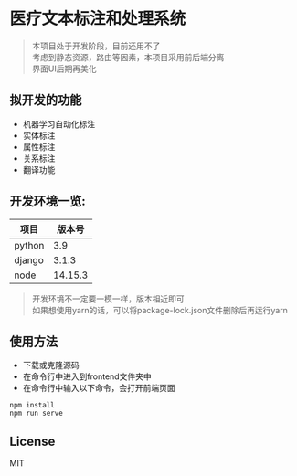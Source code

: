 # 医疗文本标注和处理系统

>  本项目处于开发阶段，目前还用不了  
> 考虑到静态资源，路由等因素，本项目采用前后端分离   
> 界面UI后期再美化  
## 拟开发的功能
* 机器学习自动化标注
* 实体标注  
* 属性标注
* 关系标注
* 翻译功能

## 开发环境一览:

| 项目 | 版本号 |
| ----| ----|
|python |3.9|
|django|3.1.3|
|node|14.15.3|


> 开发环境不一定要一模一样，版本相近即可  
> 如果想使用yarn的话，可以将package-lock.json文件删除后再运行yarn  

## 使用方法
* 下载或克隆源码
* 在命令行中进入到frontend文件夹中
* 在命令行中输入以下命令，会打开前端页面
```
npm install
npm run serve
```

## License  
MIT
